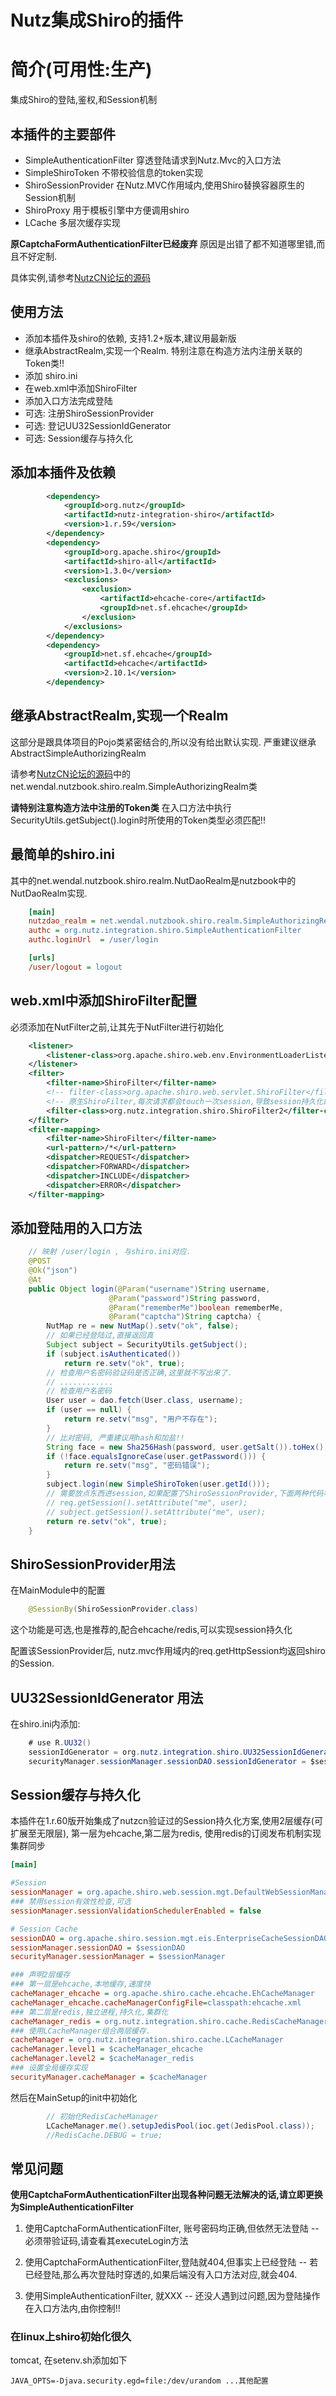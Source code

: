 Nutz集成Shiro的插件
======================

简介(可用性:生产)
==================================

集成Shiro的登陆,鉴权,和Session机制

本插件的主要部件
-------------------------

* SimpleAuthenticationFilter 穿透登陆请求到Nutz.Mvc的入口方法
* SimpleShiroToken 不带校验信息的token实现
* ShiroSessionProvider 在Nutz.MVC作用域内,使用Shiro替换容器原生的Session机制
* ShiroProxy 用于模板引擎中方便调用shiro
* LCache 多层次缓存实现

**原CaptchaFormAuthenticationFilter已经废弃** 原因是出错了都不知道哪里错,而且不好定制.


具体实例,请参考[NutzCN论坛的源码](https://github.com/wendal/nutz-book-project)

使用方法
-------------------------

* 添加本插件及shiro的依赖, 支持1.2+版本,建议用最新版
* 继承AbstractRealm,实现一个Realm. 特别注意在构造方法内注册关联的Token类!!
* 添加 shiro.ini
* 在web.xml中添加ShiroFilter
* 添加入口方法完成登陆
* 可选: 注册ShiroSessionProvider
* 可选: 登记UU32SessionIdGenerator
* 可选: Session缓存与持久化

添加本插件及依赖
-----------------------------

```xml
		<dependency>
			<groupId>org.nutz</groupId>
			<artifactId>nutz-integration-shiro</artifactId>
			<version>1.r.59</version>
		</dependency>
		<dependency>
			<groupId>org.apache.shiro</groupId>
			<artifactId>shiro-all</artifactId>
			<version>1.3.0</version>
			<exclusions>
				<exclusion>
					<artifactId>ehcache-core</artifactId>
					<groupId>net.sf.ehcache</groupId>
				</exclusion>
			</exclusions>
		</dependency>
		<dependency>
			<groupId>net.sf.ehcache</groupId>
			<artifactId>ehcache</artifactId>
			<version>2.10.1</version>
		</dependency>
```

继承AbstractRealm,实现一个Realm
--------------------------------------

这部分是跟具体项目的Pojo类紧密结合的,所以没有给出默认实现. 严重建议继承AbstractSimpleAuthorizingRealm

请参考[NutzCN论坛的源码](https://github.com/wendal/nutz-book-project)中的net.wendal.nutzbook.shiro.realm.SimpleAuthorizingRealm类

**请特别注意构造方法中注册的Token类** 在入口方法中执行SecurityUtils.getSubject().login时所使用的Token类型必须匹配!!

最简单的shiro.ini
--------------------------

其中的net.wendal.nutzbook.shiro.realm.NutDaoRealm是nutzbook中的NutDaoRealm实现.

```ini
	[main]
	nutzdao_realm = net.wendal.nutzbook.shiro.realm.SimpleAuthorizingRealm
	authc = org.nutz.integration.shiro.SimpleAuthenticationFilter
	authc.loginUrl  = /user/login

	[urls]
	/user/logout = logout
```
	
web.xml中添加ShiroFilter配置
----------------------------

必须添加在NutFilter之前,让其先于NutFilter进行初始化

```xml
	<listener>
		<listener-class>org.apache.shiro.web.env.EnvironmentLoaderListener</listener-class>
	</listener>
	<filter>
		<filter-name>ShiroFilter</filter-name>
 		<!-- filter-class>org.apache.shiro.web.servlet.ShiroFilter</filter-class -->
 		<!-- 原生ShiroFilter,每次请求都会touch一次session,导致session持久化的时候压力非常大.ShiroFilter2能解决这个问题 -->
 		<filter-class>org.nutz.integration.shiro.ShiroFilter2</filter-class>
	</filter>
	<filter-mapping>
		<filter-name>ShiroFilter</filter-name>
		<url-pattern>/*</url-pattern>
		<dispatcher>REQUEST</dispatcher>
		<dispatcher>FORWARD</dispatcher>
		<dispatcher>INCLUDE</dispatcher>
		<dispatcher>ERROR</dispatcher>
	</filter-mapping>
```

添加登陆用的入口方法
--------------------------

```java
    // 映射 /user/login , 与shiro.ini对应.
	@POST
	@Ok("json")
	@At
	public Object login(@Param("username")String username, 
					  @Param("password")String password,
					  @Param("rememberMe")boolean rememberMe,
					  @Param("captcha")String captcha) {
		NutMap re = new NutMap().setv("ok", false);
		// 如果已经登陆过,直接返回真
		Subject subject = SecurityUtils.getSubject();
		if (subject.isAuthenticated())
		    return re.setv("ok", true);
		// 检查用户名密码验证码是否正确,这里就不写出来了.
		// ............
		// 检查用户名密码
		User user = dao.fetch(User.class, username);
		if (user == null) {
			return re.setv("msg", "用户不存在");
		}
		// 比对密码, 严重建议用hash和加盐!!
		String face = new Sha256Hash(password, user.getSalt()).toHex();
		if (!face.equalsIgnoreCase(user.getPassword())) {
			return re.setv("msg", "密码错误");
		}
		subject.login(new SimpleShiroToken(user.getId()));
		// 需要放点东西进session,如果配置了ShiroSessionProvider,下面两种代码等价
		// req.getSession().setAttribute("me", user);
		// subject.getSession().setAttribute("me", user);
		return re.setv("ok", true);
	}
```

ShiroSessionProvider用法
--------------------------

在MainModule中的配置

```java
	@SessionBy(ShiroSessionProvider.class)
```

这个功能是可选,也是推荐的,配合ehcache/redis,可以实现session持久化

配置该SessionProvider后, nutz.mvc作用域内的req.getHttpSession均返回shiro的Session.

UU32SessionIdGenerator 用法
---------------------------

在shiro.ini内添加:

```java
    # use R.UU32()
    sessionIdGenerator = org.nutz.integration.shiro.UU32SessionIdGenerator
    securityManager.sessionManager.sessionDAO.sessionIdGenerator = $sessionIdGenerator
```

Session缓存与持久化
---------------------------

本插件在1.r.60版开始集成了nutzcn验证过的Session持久化方案,使用2层缓存(可扩展至无限层), 第一层为ehcache,第二层为redis, 使用redis的订阅发布机制实现集群同步

```ini
[main]

#Session
sessionManager = org.apache.shiro.web.session.mgt.DefaultWebSessionManager
### 禁用session有效性检查,可选
sessionManager.sessionValidationSchedulerEnabled = false

# Session Cache
sessionDAO = org.apache.shiro.session.mgt.eis.EnterpriseCacheSessionDAO
sessionManager.sessionDAO = $sessionDAO
securityManager.sessionManager = $sessionManager

### 声明2层缓存
### 第一层是ehcache,本地缓存,速度快
cacheManager_ehcache = org.apache.shiro.cache.ehcache.EhCacheManager
cacheManager_ehcache.cacheManagerConfigFile=classpath:ehcache.xml
### 第二层是redis,独立进程,持久化,集群化
cacheManager_redis = org.nutz.integration.shiro.cache.RedisCacheManager
### 使用LCacheManager组合两层缓存.
cacheManager = org.nutz.integration.shiro.cache.LCacheManager
cacheManager.level1 = $cacheManager_ehcache
cacheManager.level2 = $cacheManager_redis
### 设置全局缓存实现
securityManager.cacheManager = $cacheManager
```

然后在MainSetup的init中初始化

```java
		// 初始化RedisCacheManager
		LCacheManager.me().setupJedisPool(ioc.get(JedisPool.class));
		//RedisCache.DEBUG = true;
```
	
常见问题
---------------------------

**使用CaptchaFormAuthenticationFilter出现各种问题无法解决的话,请立即更换为SimpleAuthenticationFilter**

1. 使用CaptchaFormAuthenticationFilter, 账号密码均正确,但依然无法登陆 -- 必须带验证码,请查看其executeLogin方法
2. 使用CaptchaFormAuthenticationFilter,登陆就404,但事实上已经登陆 -- 若已经登陆,那么再次登陆时穿透的,如果后端没有入口方法对应,就会404.

3. 使用SimpleAuthenticationFilter, 就XXX -- 还没人遇到过问题,因为登陆操作在入口方法内,由你控制!!

### 在linux上shiro初始化很久

tomcat, 在setenv.sh添加如下

```
JAVA_OPTS=-Djava.security.egd=file:/dev/urandom ...其他配置
```